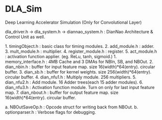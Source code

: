 # DLA_Sim
Deep Learning Accelerator Simulation
(Only for Convolutional Layer)

dla_driver.h
-> dla_system.h
-> diannao_system.h : DianNao Architecture & Control Unit as well.

<BaseCode>
  1. timingObject.h     : basic class for timing modules.
  2. add_module.h       : adder.
  3. mult_module.h      : multiplier.
  4. register_module.h  : register.
  5. act_module.h       : activation function applier. (eg. ReLu, tanh, sigmoid.)

<DianNao>
  1. memory_interface.h : 4MB Cache and 3 DMAs for NBIn, SB, and NBOut.
  2. dian_nbin.h        : buffer for input feature map. size 16(width)*64(entry). circular buffer.
  3. dian_sb.h          : buffer for kernel weights. size 256(width)*64(entry). circular buffer.
  4. dian_nfu1.h        : Multiply module. 256 multipliers.
  5. dian_nfu2.h        : Add module. 16 Adder trees(each 15 adder modules).
  6. dian_nfu3.h        : Activation function module. Turn on only for last input feature map.
  7. dian_nbout.h       : buffer for output feature map. size 16(width)*64(entry). circular buffer.
  
  a. NBOutSaveOp.h      : Opcode struct for writing back from NBOut.
  b. optionparser.h     : Verbose flags for debugging.
  
